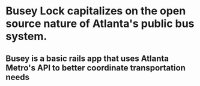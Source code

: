 # Busey Lock capitalizes on the open source nature of Atlanta's public bus system.

## Busey is a basic rails app that uses Atlanta Metro's API to better coordinate transportation needs

